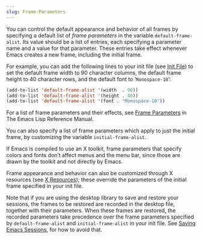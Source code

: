 ```yaml
---
slug: Frame-Parameters
---
```


You can control the default appearance and behavior of all frames by specifying a default list of *frame parameters* in the variable `default-frame-alist`. Its value should be a list of entries, each specifying a parameter name and a value for that parameter. These entries take effect whenever Emacs creates a new frame, including the initial frame.

For example, you can add the following lines to your init file (see [Init File](/docs/emacs/Init-File)) to set the default frame width to 90 character columns, the default frame height to 40 character rows, and the default font to ‘`Monospace-10`’:

```lisp
(add-to-list 'default-frame-alist '(width  . 90))
(add-to-list 'default-frame-alist '(height . 40))
(add-to-list 'default-frame-alist '(font . "Monospace-10"))
```

For a list of frame parameters and their effects, see [Frame Parameters](https://www.gnu.org/software/emacs/manual/html_mono/elisp.html#Frame-Parameters) in The Emacs Lisp Reference Manual.

You can also specify a list of frame parameters which apply to just the initial frame, by customizing the variable `initial-frame-alist`.

If Emacs is compiled to use an X toolkit, frame parameters that specify colors and fonts don’t affect menus and the menu bar, since those are drawn by the toolkit and not directly by Emacs.

Frame appearance and behavior can also be customized through X resources (see [X Resources](/docs/emacs/X-Resources)); these override the parameters of the initial frame specified in your init file.

Note that if you are using the desktop library to save and restore your sessions, the frames to be restored are recorded in the desktop file, together with their parameters. When these frames are restored, the recorded parameters take precedence over the frame parameters specified by `default-frame-alist` and `initial-frame-alist` in your init file. See [Saving Emacs Sessions](/docs/emacs/Saving-Emacs-Sessions), for how to avoid that.
